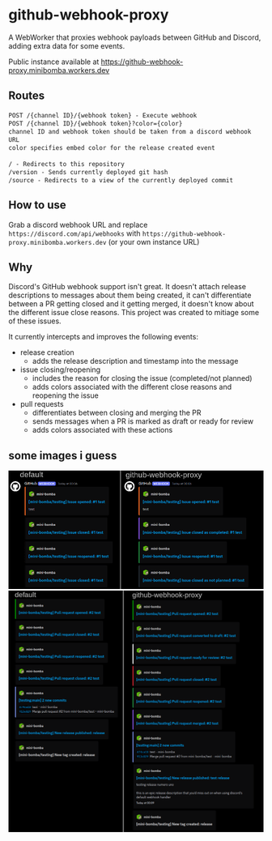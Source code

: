 # github-webhook-proxy
A WebWorker that proxies webhook payloads between GitHub and Discord,
adding extra data for some events.

Public instance available at https://github-webhook-proxy.minibomba.workers.dev

## Routes
```
POST /{channel ID}/{webhook token} - Execute webhook
POST /{channel ID}/{webhook token}?color={color}
channel ID and webhook token should be taken from a discord webhook URL
color specifies embed color for the release created event

/ - Redirects to this repository
/version - Sends currently deployed git hash
/source - Redirects to a view of the currently deployed commit
```

## How to use
Grab a discord webhook URL and replace `https://discord.com/api/webhooks` with `https://github-webhook-proxy.minibomba.workers.dev` (or your own instance URL)

## Why
Discord's GitHub webhook support isn't great. It doesn't attach release descriptions to messages about them being created, it can't differentiate between a PR getting closed and it getting merged, it doesn't know about the different issue close reasons.
This project was created to mitiage some of these issues.

It currently intercepts and improves the following events:
- release creation
  - adds the release description and timestamp into the message
- issue closing/reopening
  - includes the reason for closing the issue (completed/not planned)
  - adds colors associated with the different close reasons and reopening the issue
- pull requests
  - differentiates between closing and merging the PR
  - sends messages when a PR is marked as draft or ready for review
  - adds colors associated with these actions

## some images i guess
![comparison of issue events](docs/comparison1.png)
![comparison of PR and release events](docs/comparison2.png)
